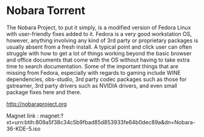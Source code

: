 # Nobara Torrent

The Nobara Project, to put it simply, is a modified version of Fedora Linux with user-friendly fixes added to it. Fedora is a very good workstation OS, however, anything involving any kind of 3rd party or proprietary packages is usually absent from a fresh install. A typical point and click user can often struggle with how to get a lot of things working beyond the basic browser and office documents that come with the OS without having to take extra time to search documentation. Some of the important things that are missing from Fedora, especially with regards to gaming include WINE dependencies, obs-studio, 3rd party codec packages such as those for gstreamer, 3rd party drivers such as NVIDIA drivers, and even small package fixes here and there. 

http://nobaraproject.org

Magnet link : magnet:?xt=urn:btih:808a5f38c34c5b9fbad85d853933fe64b0dec89a&dn=Nobara-36-KDE-5.iso
